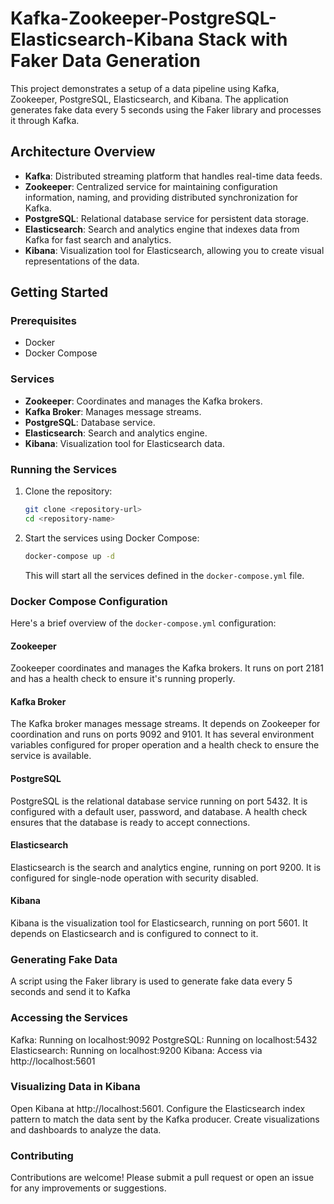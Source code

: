 # Kafka-Zookeeper-PostgreSQL-Elasticsearch-Kibana Stack with Faker Data Generation

This project demonstrates a setup of a data pipeline using Kafka, Zookeeper, PostgreSQL, Elasticsearch, and Kibana. The application generates fake data every 5 seconds using the Faker library and processes it through Kafka.

## Architecture Overview

- **Kafka**: Distributed streaming platform that handles real-time data feeds.
- **Zookeeper**: Centralized service for maintaining configuration information, naming, and providing distributed synchronization for Kafka.
- **PostgreSQL**: Relational database service for persistent data storage.
- **Elasticsearch**: Search and analytics engine that indexes data from Kafka for fast search and analytics.
- **Kibana**: Visualization tool for Elasticsearch, allowing you to create visual representations of the data.

## Getting Started

### Prerequisites

- Docker
- Docker Compose

### Services

- **Zookeeper**: Coordinates and manages the Kafka brokers.
- **Kafka Broker**: Manages message streams.
- **PostgreSQL**: Database service.
- **Elasticsearch**: Search and analytics engine.
- **Kibana**: Visualization tool for Elasticsearch data.

### Running the Services

1. Clone the repository:

    ```sh
    git clone <repository-url>
    cd <repository-name>
    ```

2. Start the services using Docker Compose:

    ```sh
    docker-compose up -d
    ```

    This will start all the services defined in the `docker-compose.yml` file.

### Docker Compose Configuration

Here's a brief overview of the `docker-compose.yml` configuration:

#### Zookeeper

Zookeeper coordinates and manages the Kafka brokers. It runs on port 2181 and has a health check to ensure it's running properly.

#### Kafka Broker

The Kafka broker manages message streams. It depends on Zookeeper for coordination and runs on ports 9092 and 9101. It has several environment variables configured for proper operation and a health check to ensure the service is available.

#### PostgreSQL

PostgreSQL is the relational database service running on port 5432. It is configured with a default user, password, and database. A health check ensures that the database is ready to accept connections.

#### Elasticsearch

Elasticsearch is the search and analytics engine, running on port 9200. It is configured for single-node operation with security disabled.

#### Kibana

Kibana is the visualization tool for Elasticsearch, running on port 5601. It depends on Elasticsearch and is configured to connect to it.

### Generating Fake Data

A script using the Faker library is used to generate fake data every 5 seconds and send it to Kafka

### Accessing the Services
Kafka: Running on localhost:9092
PostgreSQL: Running on localhost:5432
Elasticsearch: Running on localhost:9200
Kibana: Access via http://localhost:5601

### Visualizing Data in Kibana
Open Kibana at http://localhost:5601.
Configure the Elasticsearch index pattern to match the data sent by the Kafka producer.
Create visualizations and dashboards to analyze the data.

### Contributing
Contributions are welcome! Please submit a pull request or open an issue for any improvements or suggestions.
